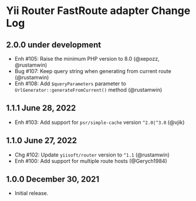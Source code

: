 # Yii Router FastRoute adapter Change Log

## 2.0.0 under development

- Enh #105: Raise the minimum PHP version to 8.0 (@xepozz, @rustamwin) 
- Bug #107: Keep query string when generating from current route (@rustamwin)
- Enh #108: Add `$queryParameters` parameter to `UrlGenerator::generateFromCurrent()` method (@rustamwin)

## 1.1.1 June 28, 2022

- Enh #103: Add support for `psr/simple-cache` version `^2.0|^3.0` (@vjik)

## 1.1.0 June 27, 2022

- Chg #102: Update `yiisoft/router` version to `^1.1` (@rustamwin)
- Enh #100: Add support for multiple route hosts (@Gerych1984)

## 1.0.0 December 30, 2021

- Initial release.
